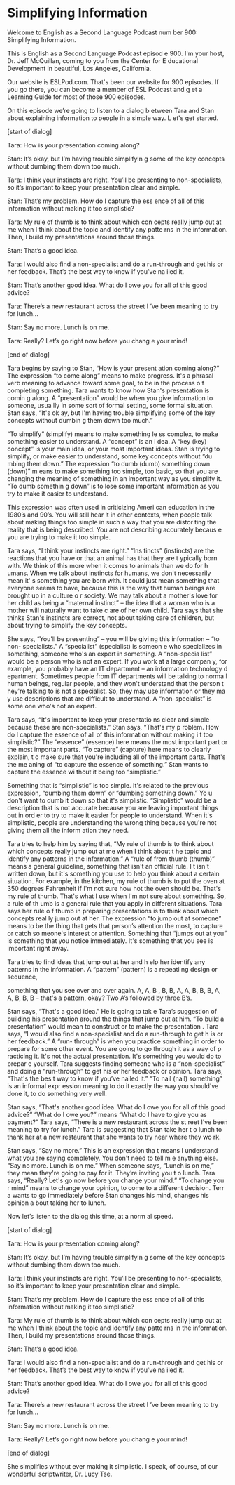 # Simplifying Information

Welcome to English as a Second Language Podcast num ber 900: Simplifying Information.

This is English as a Second Language Podcast episod e 900. I'm your host, Dr. Jeff McQuillan, coming to you from the Center for E ducational Development in beautiful, Los Angeles, California.

Our website is ESLPod.com. That's been our website for 900 episodes. If you go there, you can become a member of ESL Podcast and g et a Learning Guide for most of those 900 episodes.

On this episode we’re going to listen to a dialog b etween Tara and Stan about explaining information to people in a simple way. L et's get started.

[start of dialog]

Tara:  How is your presentation coming along?

Stan:  It’s okay, but I’m having trouble simplifyin g some of the key concepts without dumbing them down too much.

Tara:  I think your instincts are right.  You’ll be  presenting to non-specialists, so it’s important to keep your presentation clear and simple.

Stan:  That’s my problem.  How do I capture the ess ence of all of this information without making it too simplistic?

Tara:  My rule of thumb is to think about which con cepts really jump out at me when I think about the topic and identify any patte rns in the information.  Then, I build my presentations around those things.

Stan:  That’s a good idea.

Tara:  I would also find a non-specialist and do a run-through and get his or her feedback.  That’s the best way to know if you’ve na iled it.

Stan:  That’s another good idea.  What do I owe you  for all of this good advice?

Tara:  There’s a new restaurant across the street I ’ve been meaning to try for lunch...

 Stan:  Say no more.  Lunch is on me.

Tara:  Really?  Let’s go right now before you chang e your mind!

[end of dialog]

Tara begins by saying to Stan, “How is your present ation coming along?” The expression “to come along” means to make progress. It's a phrasal verb meaning to advance toward some goal, to be in the process o f completing something. Tara wants to know how Stan's presentation is comin g along. A “presentation” would be when you give information to someone, usua lly in some sort of formal setting, some formal situation. Stan says, “It's ok ay, but I'm having trouble simplifying some of the key concepts without dumbin g them down too much.”

“To simplify” (simplify) means to make something le ss complex, to make something easier to understand. A “concept” is an i dea. A “key (key) concept” is your main idea, or your most important ideas. Stan is trying to simplify, or make easier to understand, some key concepts without “du mbing them down.” The expression “to dumb (dumb) something down (down)” m eans to make something too simple, too basic, so that you are changing the  meaning of something in an important way as you simplify it. “To dumb somethin g down” is to lose some important information as you try to make it easier to understand.

This expression was often used in criticizing Ameri can education in the 1980’s and 90’s. You will still hear it in other contexts,  when people talk about making things too simple in such a way that you are distor ting the reality that is being described. You are not describing accurately becaus e you are trying to make it too simple.

Tara says, “I think your instincts are right.” “Ins tincts” (instincts) are the reactions that you have or that an animal has that they are t ypically born with. We think of this more when it comes to animals than we do for h umans. When we talk about instincts for humans, we don't necessarily mean it' s something you are born with. It could just mean something that everyone seems to  have, because this is the way that human beings are brought up in a culture o r society. We may talk about a mother's love for her child as being a “maternal instinct” – the idea that a woman who is a mother will naturally want to take c are of her own child. Tara says that she thinks Stan's instincts are correct, not about taking care of children, but about trying to simplify the key concepts.

She says, “You'll be presenting” – you will be givi ng this information – “to non- specialists.” A “specialist” (specialist) is someon e who specializes in something, someone who's an expert in something. A “non-specia list” would be a person who is not an expert. If you work at a large compan y, for example, you probably have an IT department – an information technology d epartment. Sometimes people from IT departments will be talking to norma l human beings, regular people, and they won't understand that the person t hey're talking to is not a specialist. So, they may use information or they ma y use descriptions that are difficult to understand. A “non-specialist” is some one who's not an expert.

Tara says, “It's important to keep your presentatio ns clear and simple because these are non-specialists.” Stan says, “That's my p roblem. How do I capture the essence of all of this information without making i t too simplistic?” The “essence” (essence) here means the most important part or the  most important parts. “To capture” (capture) here means to clearly explain, t o make sure that you're including all of the important parts. That's the me aning of “to capture the essence of something.” Stan wants to capture the essence wi thout it being too “simplistic.”

Something that is “simplistic” is too simple. It's related to the previous expression, “dumbing them down” or “dumbing something down.” Yo u don't want to dumb it down so that it's simplistic. “Simplistic” would be  a description that is not accurate because you are leaving important things out in ord er to try to make it easier for people to understand. When it's simplistic, people are understanding the wrong thing because you're not giving them all the inform ation they need.

Tara tries to help him by saying that, “My rule of thumb is to think about which concepts really jump out at me when I think about t he topic and identify any patterns in the information.” A “rule of from thumb  (thumb)” means a general guideline, something that isn't an official rule. I t isn't written down, but it's something you use to help you think about a certain  situation. For example, in the kitchen, my rule of thumb is to put the oven at 350  degrees Fahrenheit if I'm not sure how hot the oven should be. That's my rule of thumb. That's what I use when I'm not sure about something. So, a rule of th umb is a general rule that you apply in different situations. Tara says her rule o f thumb in preparing presentations is to think about which concepts real ly jump out at her. The expression “to jump out at someone” means to be the  thing that gets that person’s attention the most, to capture or catch so meone's interest or attention. Something that “jumps out at you” is something that  you notice immediately. It's something that you see is important right away.

Tara tries to find ideas that jump out at her and h elp her identify any patterns in the information. A “pattern” (pattern) is a repeati ng design or sequence,

something that you see over and over again. A, A, B , B, B, A, A, B, B, B, A, A, B, B, B – that's a pattern, okay? Two A’s followed by three B’s.

Stan says, “That's a good idea.” He is going to tak e Tara’s suggestion of building his presentation around the things that jump out at  him. “To build a presentation” would mean to construct or to make the presentation . Tara says, “I would also find a non-specialist and do a run-through to get h is or her feedback.” A “run- through” is when you practice something in order to  prepare for some other event. You are going to go through it as a way of p racticing it. It's not the actual presentation. It's something you would do to prepar e yourself. Tara suggests finding someone who is a “non-specialist” and doing  a “run-through” to get his or her feedback or opinion. Tara says, “That's the bes t way to know if you’ve nailed it.” “To nail (nail) something” is an informal expr ession meaning to do it exactly the way you should've done it, to do something very  well.

Stan says, “That's another good idea. What do I owe  you for all of this good advice?” “What do I owe you?” means “What do I have  to give you as payment?” Tara says, “There is a new restaurant across the st reet I've been meaning to try for lunch.” Tara is suggesting that Stan take her t o lunch to thank her at a new restaurant that she wants to try near where they wo rk.

Stan says, “Say no more.” This is an expression tha t means I understand what you are saying completely. You don't need to tell m e anything else. “Say no more. Lunch is on me.” When someone says, “Lunch is  on me,” they mean they're going to pay for it. They’re inviting you t o lunch. Tara says, “Really? Let's go now before you change your mind.” “To change you r mind” means to change your opinion, to come to a different decision. Terr a wants to go immediately before Stan changes his mind, changes his opinion a bout taking her to lunch.

Now let’s listen to the dialog this time, at a norm al speed.

[start of dialog]

Tara:  How is your presentation coming along?

Stan:  It’s okay, but I’m having trouble simplifyin g some of the key concepts without dumbing them down too much.

Tara:  I think your instincts are right.  You’ll be  presenting to non-specialists, so it’s important to keep your presentation clear and simple.

Stan:  That’s my problem.  How do I capture the ess ence of all of this information without making it too simplistic?

Tara:  My rule of thumb is to think about which con cepts really jump out at me when I think about the topic and identify any patte rns in the information.  Then, I build my presentations around those things.

Stan:  That’s a good idea.

Tara:  I would also find a non-specialist and do a run-through and get his or her feedback.  That’s the best way to know if you’ve na iled it.

Stan:  That’s another good idea.  What do I owe you  for all of this good advice?

Tara:  There’s a new restaurant across the street I ’ve been meaning to try for lunch...

Stan:  Say no more.  Lunch is on me.

Tara:  Really?  Let’s go right now before you chang e your mind!

[end of dialog]

She simplifies without ever making it simplistic. I  speak, of course, of our wonderful scriptwriter, Dr. Lucy Tse.




